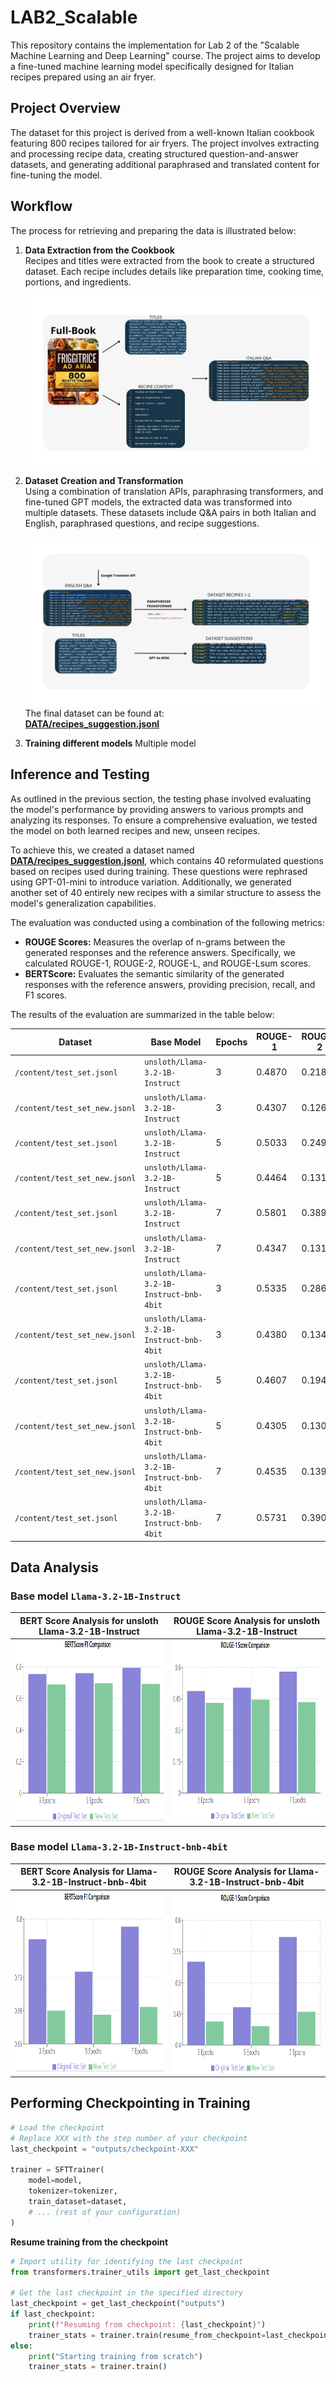 # LAB2_Scalable

This repository contains the implementation for Lab 2 of the "Scalable Machine Learning and Deep Learning" course. The project aims to develop a fine-tuned machine learning model specifically designed for Italian recipes prepared using an air fryer.

## Project Overview

The dataset for this project is derived from a well-known Italian cookbook featuring 800 recipes tailored for air fryers. The project involves extracting and processing recipe data, creating structured question-and-answer datasets, and generating additional paraphrased and translated content for fine-tuning the model.

## Workflow

The process for retrieving and preparing the data is illustrated below:

1. **Data Extraction from the Cookbook**  
   Recipes and titles were extracted from the book to create a structured dataset. Each recipe includes details like preparation time, cooking time, portions, and ingredients.

   ![Data Extraction Workflow](./images/description_1.jpg)

2. **Dataset Creation and Transformation**  
   Using a combination of translation APIs, paraphrasing transformers, and fine-tuned GPT models, the extracted data was transformed into multiple datasets. These datasets include Q&A pairs in both Italian and English, paraphrased questions, and recipe suggestions.

   ![Dataset Workflow](./images/description_2.jpg)
   The final dataset can be found at:  
   **[DATA/recipes_suggestion.jsonl](./DATA/recipes_suggestion.jsonl)**

4. **Training different models**
   Multiple model   


## Inference and Testing

As outlined in the previous section, the testing phase involved evaluating the model's performance by providing answers to various prompts and analyzing its responses. To ensure a comprehensive evaluation, we tested the model on both learned recipes and new, unseen recipes.

To achieve this, we created a dataset named **[DATA/recipes_suggestion.jsonl](./DATA/recipes_suggestion.jsonl)**, which contains 40 reformulated questions based on recipes used during training. These questions were rephrased using GPT-01-mini to introduce variation. Additionally, we generated another set of 40 entirely new recipes with a similar structure to assess the model's generalization capabilities.

The evaluation was conducted using a combination of the following metrics:
- **ROUGE Scores:** Measures the overlap of n-grams between the generated responses and the reference answers. Specifically, we calculated ROUGE-1, ROUGE-2, ROUGE-L, and ROUGE-Lsum scores.
- **BERTScore:** Evaluates the semantic similarity of the generated responses with the reference answers, providing precision, recall, and F1 scores.

The results of the evaluation are summarized in the table below:


| **Dataset**                  | **Base Model**               | **Epochs** | **ROUGE-1** | **ROUGE-2** | **ROUGE-L** | **ROUGE-Lsum** | **BERTScore Precision** | **BERTScore Recall** | **BERTScore F1** | **Model**                     |
|------------------------------|------------------------------|------------|-------------|-------------|-------------|-----------------|-------------------------|-----------------------|-------------------|-------------------------------|
| `/content/test_set.jsonl`     | `unsloth/Llama-3.2-1B-Instruct` | 3          | 0.4870      | 0.2188      | 0.3739      | 0.4663          | 0.7206                  | 0.7959                | 0.7545            | davnas/Italian_Cousine       |
| `/content/test_set_new.jsonl` | `unsloth/Llama-3.2-1B-Instruct` | 3          | 0.4307      | 0.1264      | 0.2830      | 0.4229          | 0.6974                  | 0.6811                | 0.6882            | davnas/Italian_Cousine       |
| `/content/test_set.jsonl`     | `unsloth/Llama-3.2-1B-Instruct` | 5          | 0.5033      | 0.2493      | 0.3983      | 0.4828          | 0.7262                  | 0.8001                | 0.7595            | davnas/Italian_Cousine_1.2   |
| `/content/test_set_new.jsonl` | `unsloth/Llama-3.2-1B-Instruct` | 5          | 0.4464      | 0.1319      | 0.2898      | 0.4378          | 0.6978                  | 0.6957                | 0.6959            | davnas/Italian_Cousine_1.2   |
| `/content/test_set.jsonl`     | `unsloth/Llama-3.2-1B-Instruct` | 7          | 0.5801      | 0.3891      | 0.5034      | 0.5653          | 0.7596                  | 0.8363                | 0.7945            | davnas/Italian_Cousine_1.3   |
| `/content/test_set_new.jsonl` | `unsloth/Llama-3.2-1B-Instruct` | 7          | 0.4347      | 0.1312      | 0.2832      | 0.4289          | 0.6936                  | 0.6919                | 0.6920            | davnas/Italian_Cousine_1.3   |
| `/content/test_set.jsonl`     | `unsloth/Llama-3.2-1B-Instruct-bnb-4bit` | 3          | 0.5335      | 0.2865      | 0.4326      | 0.5128          | 0.7390                  | 0.8188                | 0.7757            | davnas/Italian_Cousine_2     |
| `/content/test_set_new.jsonl` | `unsloth/Llama-3.2-1B-Instruct-bnb-4bit` | 3          | 0.4380      | 0.1348      | 0.2909      | 0.4311          | 0.6950                  | 0.6863                | 0.6899            | davnas/Italian_Cousine_2     |
| `/content/test_set.jsonl`     | `unsloth/Llama-3.2-1B-Instruct-bnb-4bit` | 5          | 0.4607      | 0.1944      | 0.3517      | 0.4428          | 0.7025                  | 0.7790                | 0.7367            | davnas/Italian_Cousine_2.0   |
| `/content/test_set_new.jsonl` | `unsloth/Llama-3.2-1B-Instruct-bnb-4bit` | 5          | 0.4305      | 0.1305      | 0.2802      | 0.4229          | 0.6942                  | 0.6786                | 0.6850            | davnas/Italian_Cousine_2.0   |
| `/content/test_set_new.jsonl` | `unsloth/Llama-3.2-1B-Instruct-bnb-4bit` | 7          | 0.4535      | 0.1398      | 0.2972      | 0.4440          | 0.6979                  | 0.6919                | 0.6944            | davnas/Italian_Cousine_2.1   |
| `/content/test_set.jsonl`     | `unsloth/Llama-3.2-1B-Instruct-bnb-4bit` | 7          | 0.5731      | 0.3902      | 0.4999      | 0.5583          | 0.7551                  | 0.8335                | 0.7908            | davnas/Italian_Cousine_2.1   |


## Data Analysis

### Base model `Llama-3.2-1B-Instruct`

| **BERT Score Analysis for unsloth Llama-3.2-1B-Instruct** | **ROUGE Score Analysis for unsloth Llama-3.2-1B-Instruct** |
|:---------------------------------------------------------:|:---------------------------------------------------------:|
| <img src="./images/unslothLlama-3.2-1B-Instruct_bert.png" alt="BERT Score Analysis" width="490" height="290"> | <img src="./images/unslothLlama-3.2-1B-Instruct_rouge.png" alt="ROUGE Score Analysis" width="490" height="290"> |

### Base model `Llama-3.2-1B-Instruct-bnb-4bit`

| **BERT Score Analysis for Llama-3.2-1B-Instruct-bnb-4bit** | **ROUGE Score Analysis for Llama-3.2-1B-Instruct-bnb-4bit** |
|:----------------------------------------------------------:|:----------------------------------------------------------:|
| <img src="./images/Llama-3.2-1B-Instruct-bnb-4bit_Bert.png" alt="BERT Score Analysis" width="490" height="290"> | <img src="./images/Llama-3.2-1B-Instruct-bnb-4bit_rough.png" alt="ROUGE Score Analysis" width="490" height="290"> |


## Performing Checkpointing in Training

```python
# Load the checkpoint
# Replace XXX with the step number of your checkpoint
last_checkpoint = "outputs/checkpoint-XXX"

trainer = SFTTrainer(
    model=model,
    tokenizer=tokenizer,
    train_dataset=dataset,
    # ... (rest of your configuration)
)
```
**Resume training from the checkpoint**

```python
# Import utility for identifying the last checkpoint
from transformers.trainer_utils import get_last_checkpoint

# Get the last checkpoint in the specified directory
last_checkpoint = get_last_checkpoint("outputs")
if last_checkpoint:
    print(f"Resuming from checkpoint: {last_checkpoint}")
    trainer_stats = trainer.train(resume_from_checkpoint=last_checkpoint)
else:
    print("Starting training from scratch")
    trainer_stats = trainer.train()
```




